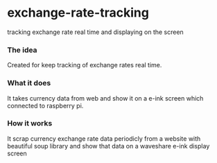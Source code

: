 # exchange-rate-tracking
tracking exchange rate real time and displaying on the screen

### The idea  
Created for keep tracking of exchange rates real time.
  
### What it does  
It takes currency data from web and show it on a e-ink screen which connected to raspberry pi.
  
### How it works  
It scrap  currency exchange rate data periodicly from a website with beautiful soup library and show that data on a waveshare e-ink display screen
